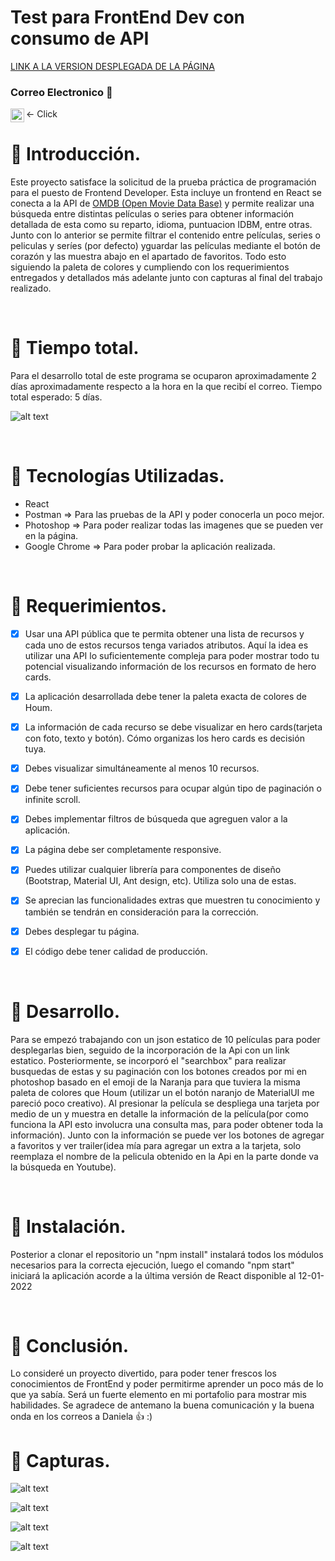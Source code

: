 # Test para FrontEnd Dev con consumo de API


[LINK A LA VERSION DESPLEGADA DE LA PÁGINA](https://naughty-kowalevski-ae30cf.netlify.app/)


### Correo Electronico :leaves:
 <- Click [<img align="left" alt="rcuevaspantoja | Gmail" width="22px" src="https://cdn.jsdelivr.net/npm/simple-icons@3.5.0/icons/gmail.svg" />][Gmail]
<br />

# :bookmark_tabs: Introducción.

Este proyecto satisface la solicitud de la prueba práctica de programación para el puesto de Frontend Developer. Esta incluye un frontend en React se conecta a la API de [OMDB (Open Movie Data Base)](http://www.omdbapi.com/) y permite realizar una búsqueda entre distintas películas o series para obtener información detallada de esta como su reparto, idioma, puntuacion IDBM, entre otras.
Junto con lo anterior se permite filtrar el contenido entre películas, series o peliculas y seríes (por defecto) yguardar las películas mediante el botón de corazón y las muestra abajo en el apartado de favoritos. Todo esto siguiendo la paleta de colores y cumpliendo con los requerimientos entregados y detallados más adelante junto con capturas al final del trabajo realizado.

<br />

# :bookmark_tabs: Tiempo total.

Para el desarrollo total de este programa se ocuparon aproximadamente 2 días aproximadamente respecto a la hora en la que recibí el correo.
Tiempo total esperado: 5 días.

![alt text](https://github.com/rcuevaspantoja/testhoum/blob/main/src/imagenes/Capturas/captura_tiempoestimado.png?raw=true)

<br />

# :bookmark_tabs: Tecnologías Utilizadas.

 - React
 - Postman => Para las pruebas de la API y poder conocerla un poco mejor.
 - Photoshop => Para poder realizar todas las imagenes que se pueden ver en la página.
 - Google Chrome => Para poder probar la aplicación realizada.

<br />

# :bookmark_tabs: Requerimientos.

 - [x] Usar una API pública que te permita obtener una lista de recursos y cada uno de estos recursos tenga variados atributos. Aquí la idea es utilizar una API lo suficientemente compleja para poder mostrar todo tu potencial visualizando información de los recursos en formato de hero cards.
 - [x] La aplicación desarrollada debe tener la paleta exacta de colores de Houm.
 - [x] La información de cada recurso se debe visualizar en hero cards(tarjeta con foto, texto y botón). Cómo organizas los hero cards es decisión tuya.
 - [x] Debes visualizar simultáneamente al menos 10 recursos.
 - [x] Debe tener suficientes recursos para ocupar algún tipo de paginación o infinite scroll.
 - [x] Debes implementar filtros de búsqueda que agreguen valor a la aplicación.
 - [x] La página debe ser completamente responsive.
 - [x] Puedes utilizar cualquier librería para componentes de diseño (Bootstrap, Material UI, Ant design, etc). Utiliza solo una de estas.
 - [x] Se aprecian las funcionalidades extras que muestren tu conocimiento y también se tendrán en consideración para la corrección.
 - [x] Debes desplegar tu página.
 - [x] El código debe tener calidad de producción.
  

<br />


# :bookmark_tabs: Desarrollo.

Para se empezó trabajando con un json estatico de  10 películas para poder desplegarlas bien, seguido de la incorporación de la Api con un link estatico. Posteriormente, se incorporó el "searchbox" para realizar busquedas de estas y su paginación con los botones creados por mi en photoshop basado en el emoji de la Naranja para que tuviera la misma paleta de colores que Houm (utilizar un el botón naranjo de MaterialUI me pareció poco creativo). Al presionar la película se despliega una tarjeta por medio de un <Model/> y muestra en detalle la información de la película(por como funciona la API esto involucra una consulta mas, para poder obtener toda la información). Junto con la información se puede ver los botones de agregar a favoritos y ver trailer(idea mía para agregar un extra a la tarjeta, solo reemplaza el nombre de la pelicula obtenido en la Api en la parte donde va la búsqueda en Youtube).

<br />


# :bookmark_tabs: Instalación.

Posterior a clonar el repositorio un "npm install" instalará todos los módulos necesarios para la correcta ejecución, luego el comando "npm start" iniciará la aplicación acorde a la última versión de React disponible al 12-01-2022

<br />


# :bookmark_tabs: Conclusión.

Lo consideré un proyecto divertido, para poder tener frescos los conocimientos de FrontEnd y poder permitirme aprender un poco más de lo que ya sabía. Será un fuerte elemento en mi portafolio para mostrar mis habilidades. Se agradece de antemano la buena comunicación y la buena onda en los correos a Daniela 👍 :) 

# :bookmark_tabs: Capturas.

![alt text](https://github.com/rcuevaspantoja/testhoum/blob/main/src/imagenes/Capturas/captura_todo.png?raw=true)

![alt text](https://github.com/rcuevaspantoja/testhoum/blob/main/src/imagenes/Capturas/captura_todo2.png?raw=true)

![alt text](https://github.com/rcuevaspantoja/testhoum/blob/main/src/imagenes/Capturas/captura_todo3.png?raw=true)

![alt text](https://github.com/rcuevaspantoja/testhoum/blob/main/src/imagenes/Capturas/captura_peliculaSeleccionada.png?raw=true)

<br />


[Gmail]: mailto:rcuevaspantoja@gmail.com
